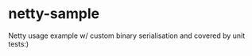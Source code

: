 netty-sample
============

Netty usage example w/ custom binary serialisation and covered by unit tests:)
